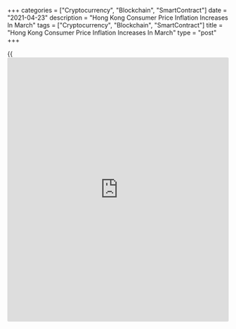 +++
categories = ["Cryptocurrency", "Blockchain", "SmartContract"]
date = "2021-04-23"
description = "Hong Kong Consumer Price Inflation Increases In March"
tags = ["Cryptocurrency", "Blockchain", "SmartContract"]
title = "Hong Kong Consumer Price Inflation Increases In March"
type = "post"
+++

{{<iframe id="large-banner" src="https://www.bounty.group/#slide=24.0" width="100%" height="600" scrolling="no" style="border: 0px solid rgb(216, 221, 230); border-radius: 3px;">}}

Hong Kong's consumer prices increased in March, data from the Census and
Statistics Department showed on Friday.

The composite consumer price index rose 0.5 percent year-on-year in
March, following a 0.3 percent increase in February.

Excluding the effects of all government one-off relief measures, the
composite consumer price index increased 0.2 percent yearly in March,
after a 0.1 percent decline in the previous month.

In the first quarter, consumer prices rose 0.9 percent yearly.

The underlying consumer prices reverted to a small yearly increase of
0.2 percent in March, mainly due to a faster increase in food prices, a
government spokesman said.

"Yet, private housing rentals fell further, while price pressures on
other major CPI components remained tame," spokesman added.

"Looking ahead, overall price pressures should stay mild in the near
term, as global and local economic activities have yet to fully recover
from the earlier deep recession," spokesman said.

For comments and feedback [contact](https://www.playgroundfx.com/contact/): editorial@rtt[news](https://www.letsplayfx.com/blog/forex-news-website/).com

[Economic News][1]

 **What parts of the world are seeing the best (and worst) economic
performances lately? Click[here][2] to check out our [Econ Scorecard][2]
and find out! See up-to-the-moment [ranking](https://www.playgroundfx.com/blog/crypto-exchange-ranking/)s for the best and worst
performers in [GDP][3], [unemployment rate][4], [inflation][2] and much
more.**

   1. www.rtt[news](https://www.letsplayfx.com/blog/forex-news-website/).com/Content/EconomicNews.aspx
   2. www.rtt[news](https://www.letsplayfx.com/blog/forex-news-website/).com/economic-scorecard/world-rank/CPI/highest-performance.aspx
   3. www.rtt[news](https://www.letsplayfx.com/blog/forex-news-website/).com/economic-scorecard/world-rank/GDP/highest-performance.aspx
   4. www.rtt[news](https://www.letsplayfx.com/blog/forex-news-website/).com/economic-scorecard/world-rank/unemployment-rate/lowest-performance.aspx